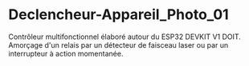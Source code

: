 # Declencheur-Appareil_Photo_01
Contrôleur multifonctionnel élaboré autour du ESP32 DEVKIT V1 DOIT. Amorçage d'un relais par un détecteur de faisceau laser ou par un interrupteur à action momentanée.
